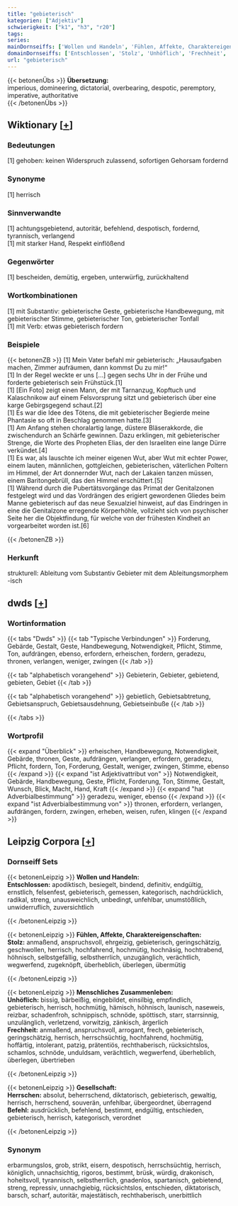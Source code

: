 ```yaml
---
title: "gebieterisch"
kategorien: ["Adjektiv"]
schwierigkeit: ["k1", "h3", "r20"]
tags:
series:
mainDornseiffs: ['Wollen und Handeln', 'Fühlen, Affekte, Charaktereigenschaften', 'Menschliches Zusammenleben', 'Gesellschaft']
domainDornseiffs: ['Entschlossen', 'Stolz', 'Unhöflich', 'Frechheit', 'Herrschen', 'Befehl']
url: "gebieterisch"
---
```


{{< betonenÜbs >}}
**Übersetzung:**  
imperious, domineering, dictatorial, overbearing, despotic, peremptory, imperative, authoritative  
{{< /betonenÜbs >}}

## Wiktionary [[+](https://de.wiktionary.org/wiki/gebieterisch)]

### Bedeutungen
[1] gehoben: keinen Widerspruch zulassend, sofortigen Gehorsam fordernd  

### Synonyme
[1] herrisch  

### Sinnverwandte
[1] achtungsgebietend, autoritär, befehlend, despotisch, fordernd, tyrannisch, verlangend  
[1] mit starker Hand, Respekt einflößend  

### Gegenwörter
[1] bescheiden, demütig, ergeben, unterwürfig, zurückhaltend  

### Wortkombinationen
[1] mit Substantiv: gebieterische Geste, gebieterische Handbewegung, mit gebieterischer Stimme, gebieterischer Ton, gebieterischer Tonfall  
[1] mit Verb: etwas gebieterisch fordern  

### Beispiele
{{< betonenZB >}}
[1] Mein Vater befahl mir gebieterisch: „Hausaufgaben machen, Zimmer aufräumen, dann kommst Du zu mir!“  
[1] In der Regel weckte er uns […] gegen sechs Uhr in der Frühe und forderte gebieterisch sein Frühstück.[1]  
[1] [Ein Foto] zeigt einen Mann, der mit Tarnanzug, Kopftuch und Kalaschnikow auf einem Felsvorsprung sitzt und gebieterisch über eine karge Gebirgsgegend schaut.[2]  
[1] Es war die Idee des Tötens, die mit gebieterischer Begierde meine Phantasie so oft in Beschlag genommen hatte.[3]  
[1] Am Anfang stehen choralartig lange, düstere Bläserakkorde, die zwischendurch an Schärfe gewinnen. Dazu erklingen, mit gebieterischer Strenge, die Worte des Propheten Elias, der den Israeliten eine lange Dürre verkündet.[4]  
[1] Es war, als lauschte ich meiner eigenen Wut, aber Wut mit echter Power, einem lauten, männlichen, gottgleichen, gebieterischen, väterlichen Poltern im Himmel, der Art donnernder Wut, nach der Lakaien tanzen müssen, einem Baritongebrüll, das den Himmel erschüttert.[5]  
[1] Während durch die Pubertätsvorgänge das Primat der Genitalzonen festgelegt wird und das Vordrängen des erigiert gewordenen Gliedes beim Manne gebieterisch auf das neue Sexualziel hinweist, auf das Eindringen in eine die Genitalzone erregende Körperhöhle, vollzieht sich von psychischer Seite her die Objektfindung, für welche von der frühesten Kindheit an vorgearbeitet worden ist.[6]  

{{< /betonenZB >}}
### Herkunft
strukturell: Ableitung vom Substantiv Gebieter mit dem Ableitungsmorphem -isch  



## dwds [[+](https://www.dwds.de/wb/gebieterisch)]

### Wortinformation
{{< tabs "Dwds" >}}
{{< tab "Typische Verbindungen" >}}
Forderung, Gebärde, Gestalt, Geste, Handbewegung, Notwendigkeit, Pflicht, Stimme, Ton, aufdrängen, ebenso, erfordern, erheischen, fordern, geradezu, thronen, verlangen, weniger, zwingen
{{< /tab >}}

{{< tab "alphabetisch vorangehend" >}}
Gebieterin, Gebieter, gebietend, gebieten, Gebiet
{{< /tab >}}

{{< tab "alphabetisch vorangehend" >}}
gebietlich, Gebietsabtretung, Gebietsanspruch, Gebietsausdehnung, Gebietseinbuße
{{< /tab >}}

{{< /tabs >}}

### Wortprofil
{{< expand "Überblick" >}} erheischen, Handbewegung, Notwendigkeit, Gebärde, thronen, Geste, aufdrängen, verlangen, erfordern, geradezu, Pflicht, fordern, Ton, Forderung, Gestalt, weniger, zwingen, Stimme, ebenso {{< /expand >}}
{{< expand "ist Adjektivattribut von" >}} Notwendigkeit, Gebärde, Handbewegung, Geste, Pflicht, Forderung, Ton, Stimme, Gestalt, Wunsch, Blick, Macht, Hand, Kraft {{< /expand >}}
{{< expand "hat Adverbialbestimmung" >}} geradezu, weniger, ebenso {{< /expand >}}
{{< expand "ist Adverbialbestimmung von" >}} thronen, erfordern, verlangen, aufdrängen, fordern, zwingen, erheben, weisen, rufen, klingen {{< /expand >}}

## Leipzig Corpora [[+](https://corpora.uni-leipzig.de/en/res?word=gebieterisch&corpusId=deu_newscrawl-public_2018)]

### Dornseiff Sets
{{< betonenLeipzig >}}
**Wollen und Handeln:**  
**Entschlossen:** apodiktisch, besiegelt, bindend, definitiv, endgültig, ernstlich, felsenfest, gebieterisch, gemessen, kategorisch, nachdrücklich, radikal, streng, unausweichlich, unbedingt, unfehlbar, unumstößlich, unwiderruflich, zuversichtlich  

{{< /betonenLeipzig >}}


{{< betonenLeipzig >}}
**Fühlen, Affekte, Charaktereigenschaften:**  
**Stolz:** anmaßend, anspruchsvoll, ehrgeizig, gebieterisch, geringschätzig, geschwollen, herrisch, hochfahrend, hochmütig, hochnäsig, hochtrabend, höhnisch, selbstgefällig, selbstherrlich, unzugänglich, verächtlich, wegwerfend, zugeknöpft, überheblich, überlegen, übermütig  

{{< /betonenLeipzig >}}


{{< betonenLeipzig >}}
**Menschliches Zusammenleben:**  
**Unhöflich:** bissig, bärbeißig, eingebildet, einsilbig, empfindlich, gebieterisch, herrisch, hochmütig, hämisch, höhnisch, launisch, naseweis, reizbar, schadenfroh, schnippisch, schnöde, spöttisch, starr, starrsinnig, unzulänglich, verletzend, vorwitzig, zänkisch, ärgerlich  
**Frechheit:** anmaßend, anspruchsvoll, arrogant, frech, gebieterisch, geringschätzig, herrisch, herrschsüchtig, hochfahrend, hochmütig, hoffärtig, intolerant, patzig, prätentiös, rechthaberisch, rücksichtslos, schamlos, schnöde, unduldsam, verächtlich, wegwerfend, überheblich, überlegen, übertrieben  

{{< /betonenLeipzig >}}


{{< betonenLeipzig >}}
**Gesellschaft:**  
**Herrschen:** absolut, beherrschend, diktatorisch, gebieterisch, gewaltig, herrisch, herrschend, souverän, unfehlbar, übergeordnet, überragend  
**Befehl:** ausdrücklich, befehlend, bestimmt, endgültig, entschieden, gebieterisch, herrisch, kategorisch, verordnet  

{{< /betonenLeipzig >}}

### Synonym
erbarmungslos, grob, strikt, eisern, despotisch, herrschsüchtig, herrisch, königlich, unnachsichtig, rigoros, bestimmt, brüsk, würdig, drakonisch, hoheitsvoll, tyrannisch, selbstherrlich, gnadenlos, spartanisch, gebietend, streng, repressiv, unnachgiebig, rücksichtslos, entschieden, diktatorisch, barsch, scharf, autoritär, majestätisch, rechthaberisch, unerbittlich

